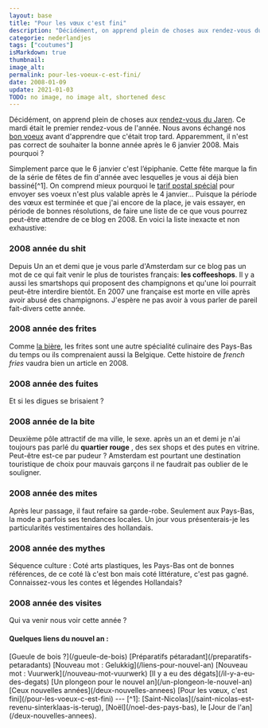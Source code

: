 ```yaml
---
layout: base
title: "Pour les vœux c'est fini"
description: "Décidément, on apprend plein de choses aux rendez-vous du Jaren. Ce mardi était le premier rendez-vous de l'année. Nous avons échangé nos bon voeux avant "
categorie: nederlandjes
tags: ["coutumes"]
isMarkdown: true
thumbnail: 
image_alt: 
permalink: pour-les-voeux-c-est-fini/
date: 2008-01-09
update: 2021-01-03
TODO: no image, no image alt, shortened desc
---
```


Décidément, on apprend plein de choses aux [rendez-vous du Jaren](/la-reprise-du-jaren). Ce mardi était le premier rendez-vous de l'année. Nous avons échangé nos [bon voeux](/meilleurs-voeux-nouvelle-annee) avant d'apprendre que c'était trop tard. Apparemment, il n'est pas correct de souhaiter la bonne année après le 6 janvier 2008. Mais pourquoi ?

Simplement parce que le 6 janvier c'est l’épiphanie. Cette fête marque la fin de la série de fêtes de fin d'année avec lesquelles je vous ai déjà bien bassiné[^1]. On comprend mieux pourquoi le [tarif postal spécial](/timbres-en-promo) pour envoyer ses voeux n'est plus valable après le 4 janvier... Puisque la période des vœux est terminée et que j'ai encore de la place, je vais essayer, en période de bonnes résolutions, de faire une liste de ce que vous pourrez peut-être attendre de ce blog en 2008. En voici la liste inexacte et non exhaustive:

### 2008 année du shit
Depuis Un an et demi que je vous parle d'Amsterdam sur ce blog pas un mot de ce qui fait venir le plus de touristes français: **les coffeeshops**. Il y a aussi les smartshops qui proposent des champignons et qu'une loi pourrait peut-être interdire bientôt. En 2007 une française est morte en ville après avoir abusé des champignons. J'espère ne pas avoir à vous parler de pareil fait-divers cette année.

### 2008 année des frites
Comme [la bière](/les-brasseries-neerlandaises), les frites sont une autre spécialité culinaire des Pays-Bas du temps ou ils comprenaient aussi la Belgique. Cette histoire de *french fries* vaudra bien un article en 2008.

### 2008 année des fuites
Et si les digues se brisaient ?

### 2008 année de la bite
Deuxième pôle attractif de ma ville, le sexe. après un an et demi je n'ai toujours pas parlé du **quartier rouge** , des sex shops et des putes en vitrine. Peut-être est-ce par pudeur ? Amsterdam est pourtant une destination touristique de choix pour mauvais garçons il ne faudrait pas oublier de le souligner.

### 2008 année des mites
Après leur passage, il faut refaire sa garde-robe. Seulement aux Pays-Bas, la mode a parfois ses tendances locales. Un jour vous présenterais-je les particularités vestimentaires des hollandais.

### 2008 année des mythes
Séquence culture : Coté arts plastiques, les Pays-Bas ont de bonnes références, de ce coté là c'est bon mais coté littérature, c'est pas gagné. Connaissez-vous les contes et légendes Hollandais?

### 2008 année des visites
Qui va venir nous voir cette année ?

<!-- HTML -->
<div class="footnotes">
<h4>Quelques liens du nouvel an :</h4></div>
<!-- / HTML -->
[Gueule de bois ?](/gueule-de-bois)  
[Préparatifs pétaradant](/preparatifs-petaradants)  
[Nouveau mot : Gelukkig](/liens-pour-nouvel-an)  
[Nouveau mot : Vuurwerk](/nouveau-mot-vuurwerk)  
[Il y a eu des dégats](/il-y-a-eu-des-degats)  
[Un plongeon pour le nouvel an](/un-plongeon-le-nouvel-an)  
[Ceux nouvelles années](/deux-nouvelles-annees)  
[Pour les vœux, c'est fini](/pour-les-voeux-c-est-fini)  
---
[^1]: [Saint-Nicolas](/saint-nicolas-est-revenu-sinterklaas-is-terug), [Noël](/noel-des-pays-bas), le [Jour de l'an](/deux-nouvelles-annees).
